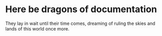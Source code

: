 # Here be dragons of documentation
They lay in wait until their time comes, dreaming of ruling the skies and lands of this world once more.
